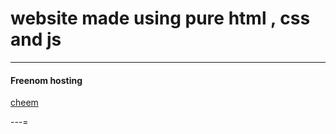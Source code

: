# website made using pure html , css and js 

----

#### Freenom hosting



[cheem](http://cheem.ml)

---=

